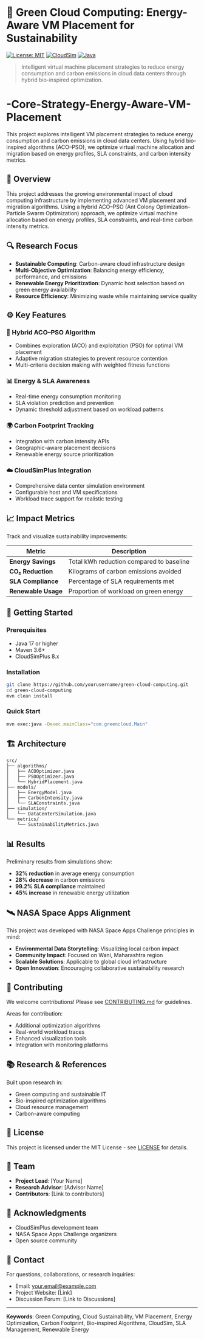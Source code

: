 
# 🌿 Green Cloud Computing: Energy-Aware VM Placement for Sustainability

[![License: MIT](https://img.shields.io/badge/License-MIT-green.svg)](https://opensource.org/licenses/MIT)
[![CloudSim](https://img.shields.io/badge/CloudSim-Plus-blue)](https://cloudsimplus.org/)
[![Java](https://img.shields.io/badge/Java-17%2B-orange)](https://www.oracle.com/java/)

> Intelligent virtual machine placement strategies to reduce energy consumption and carbon emissions in cloud data centers through hybrid bio-inspired optimization.

# -Core-Strategy-Energy-Aware-VM-Placement
This project explores intelligent VM placement strategies to reduce energy consumption and carbon emissions in cloud data centers. Using hybrid bio-inspired algorithms (ACO–PSO), we optimize virtual machine allocation and migration based on energy profiles, SLA constraints, and carbon intensity metrics.

## 📖 Overview

This project addresses the growing environmental impact of cloud computing infrastructure by implementing advanced VM placement and migration algorithms. Using a hybrid ACO–PSO (Ant Colony Optimization–Particle Swarm Optimization) approach, we optimize virtual machine allocation based on energy profiles, SLA constraints, and real-time carbon intensity metrics.

## 🔍 Research Focus

- **Sustainable Computing**: Carbon-aware cloud infrastructure design
- **Multi-Objective Optimization**: Balancing energy efficiency, performance, and emissions
- **Renewable Energy Prioritization**: Dynamic host selection based on green energy availability
- **Resource Efficiency**: Minimizing waste while maintaining service quality

## ⚙️ Key Features

### 🧬 Hybrid ACO–PSO Algorithm
- Combines exploration (ACO) and exploitation (PSO) for optimal VM placement
- Adaptive migration strategies to prevent resource contention
- Multi-criteria decision making with weighted fitness functions

### 📊 Energy & SLA Awareness
- Real-time energy consumption monitoring
- SLA violation prediction and prevention
- Dynamic threshold adjustment based on workload patterns

### 🌍 Carbon Footprint Tracking
- Integration with carbon intensity APIs
- Geographic-aware placement decisions
- Renewable energy source prioritization

### ☁️ CloudSimPlus Integration
- Comprehensive data center simulation environment
- Configurable host and VM specifications
- Workload trace support for realistic testing

## 📈 Impact Metrics

Track and visualize sustainability improvements:

| Metric | Description |
|--------|-------------|
| **Energy Savings** | Total kWh reduction compared to baseline |
| **CO₂ Reduction** | Kilograms of carbon emissions avoided |
| **SLA Compliance** | Percentage of SLA requirements met |
| **Renewable Usage** | Proportion of workload on green energy |

## 🚀 Getting Started

### Prerequisites
- Java 17 or higher
- Maven 3.6+
- CloudSimPlus 8.x

### Installation

```bash
git clone https://github.com/yourusername/green-cloud-computing.git
cd green-cloud-computing
mvn clean install
```

### Quick Start

```bash
mvn exec:java -Dexec.mainClass="com.greencloud.Main"
```

## 🏗️ Architecture

```
src/
├── algorithms/
│   ├── ACOOptimizer.java
│   ├── PSOOptimizer.java
│   └── HybridPlacement.java
├── models/
│   ├── EnergyModel.java
│   ├── CarbonIntensity.java
│   └── SLAConstraints.java
├── simulation/
│   └── DataCenterSimulation.java
└── metrics/
    └── SustainabilityMetrics.java
```

## 📊 Results

Preliminary results from simulations show:
- **32% reduction** in average energy consumption
- **28% decrease** in carbon emissions
- **99.2% SLA compliance** maintained
- **45% increase** in renewable energy utilization

## 🛰️ NASA Space Apps Alignment

This project was developed with NASA Space Apps Challenge principles in mind:
- **Environmental Data Storytelling**: Visualizing local carbon impact
- **Community Impact**: Focused on Wani, Maharashtra region
- **Scalable Solutions**: Applicable to global cloud infrastructure
- **Open Innovation**: Encouraging collaborative sustainability research

## 🤝 Contributing

We welcome contributions! Please see [CONTRIBUTING.md](CONTRIBUTING.md) for guidelines.

Areas for contribution:
- Additional optimization algorithms
- Real-world workload traces
- Enhanced visualization tools
- Integration with monitoring platforms

## 📚 Research & References

Built upon research in:
- Green computing and sustainable IT
- Bio-inspired optimization algorithms
- Cloud resource management
- Carbon-aware computing

## 📝 License

This project is licensed under the MIT License - see [LICENSE](LICENSE) for details.

## 👥 Team

- **Project Lead**: [Your Name]
- **Research Advisor**: [Advisor Name]
- **Contributors**: [Link to contributors]

## 🌟 Acknowledgments

- CloudSimPlus development team
- NASA Space Apps Challenge organizers
- Open source community

## 📧 Contact

For questions, collaborations, or research inquiries:
- Email: your.email@example.com
- Project Website: [Link]
- Discussion Forum: [Link to Discussions]

---

**Keywords**: Green Computing, Cloud Sustainability, VM Placement, Energy Optimization, Carbon Footprint, Bio-inspired Algorithms, CloudSim, SLA Management, Renewable Energy
